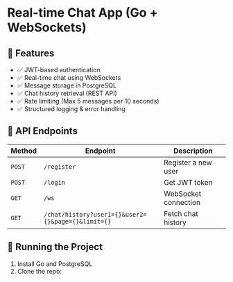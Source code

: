 # Real-time Chat App (Go + WebSockets)

## 🔹 Features
- ✅ JWT-based authentication
- ✅ Real-time chat using WebSockets
- ✅ Message storage in PostgreSQL
- ✅ Chat history retrieval (REST API)
- ✅ Rate limiting (Max 5 messages per 10 seconds)
- ✅ Structured logging & error handling

## 🔹 API Endpoints
| Method | Endpoint | Description |
|--------|----------|------------|
| `POST` | `/register` | Register a new user |
| `POST` | `/login` | Get JWT token |
| `GET` | `/ws` | WebSocket connection |
| `GET` | `/chat/history?user1={}&user2={}&page={}&limit={}` | Fetch chat history |

## 🔹 Running the Project
1. Install Go and PostgreSQL
2. Clone the repo:  
